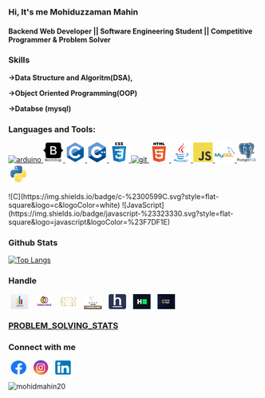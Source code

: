 ### Hi, It's me Mohiduzzaman Mahin
#### Backend Web Developer || Software Engineering Student || Competitive Programmer & Problem Solver  

<h3>Skills</h3>

<p><b>    ->Data Structure and Algoritm(DSA),</b></p>
<p><b>    ->Object Oriented Programming(OOP)</b></p>
<p><b>    ->Databse (mysql)</b></p>

<h3 align="left">Languages and Tools:</h3>
<p align="left"> <a href="https://www.arduino.cc/" target="_blank" rel="noreferrer"> <img title="Arduino" src="https://cdn.worldvectorlogo.com/logos/arduino-1.svg" alt="arduino" width="40" height="40"/> </a>
  <a href="https://getbootstrap.com" target="_blank" rel="noreferrer"> <img title="bootstrap" src="https://raw.githubusercontent.com/devicons/devicon/master/icons/bootstrap/bootstrap-plain-wordmark.svg" alt="bootstrap" width="40" height="40"/> </a>
  <a href="https://www.cprogramming.com/" target="_blank" rel="noreferrer"> <img src="https://raw.githubusercontent.com/devicons/devicon/master/icons/c/c-original.svg" alt="c" width="40" height="40"/> </a>
  <a href="https://www.w3schools.com/cpp/" target="_blank" rel="noreferrer"> <img src="https://raw.githubusercontent.com/devicons/devicon/master/icons/cplusplus/cplusplus-original.svg" alt="cplusplus" width="40" height="40"/> </a> <a href="https://www.w3schools.com/css/" target="_blank" rel="noreferrer"> <img src="https://raw.githubusercontent.com/devicons/devicon/master/icons/css3/css3-original-wordmark.svg" alt="css3" width="40" height="40"/> </a>  <a href="https://git-scm.com/" target="_blank" rel="noreferrer"> <img src="https://www.vectorlogo.zone/logos/git-scm/git-scm-icon.svg" alt="git" width="40" height="40"/> </a> <a href="https://www.w3.org/html/" target="_blank" rel="noreferrer"> <img src="https://raw.githubusercontent.com/devicons/devicon/master/icons/html5/html5-original-wordmark.svg" alt="html5" width="40" height="40"/> </a> <a href="https://www.java.com" target="_blank" rel="noreferrer"> <img src="https://raw.githubusercontent.com/devicons/devicon/master/icons/java/java-original.svg" alt="java" width="40" height="40"/> </a> <a href="https://developer.mozilla.org/en-US/docs/Web/JavaScript" target="_blank" rel="noreferrer"> <img src="https://raw.githubusercontent.com/devicons/devicon/master/icons/javascript/javascript-original.svg" alt="javascript" width="40" height="40"/> </a>  <a href="https://www.mysql.com/" target="_blank" rel="noreferrer"> <img src="https://raw.githubusercontent.com/devicons/devicon/master/icons/mysql/mysql-original-wordmark.svg" alt="mysql" width="40" height="40"/> </a> <a href="https://www.postgresql.org" target="_blank" rel="noreferrer"> <img src="https://raw.githubusercontent.com/devicons/devicon/master/icons/postgresql/postgresql-original-wordmark.svg" alt="postgresql" width="40" height="40"/> </a> <a href="https://www.python.org" target="_blank" rel="noreferrer"> <img src="https://raw.githubusercontent.com/devicons/devicon/master/icons/python/python-original.svg" alt="python" width="40" height="40"/> </a>  </p>
![C](https://img.shields.io/badge/c-%2300599C.svg?style=flat-square&logo=c&logoColor=white) ![JavaScript](https://img.shields.io/badge/javascript-%23323330.svg?style=flat-square&logo=javascript&logoColor=%23F7DF1E)

<h3>Github Stats</h3>

  
 <!--  TOP LANGUAGES STATISTICS -->
 [![Top Langs](https://github-readme-stats.vercel.app/api/top-langs/?username=mohidmahin20&theme=dark&layout=compact&align=right&width=40%)](https://github.com/mohidmahin20/github-readme-stats)
 
 <h3 align="left">Handle</h3>
<p align="left">
    <a href="https://codeforces.com/profile/mohid_mahin" target="blank"><img align="center" title="CodeForces" src="https://github.com/mohidmahin20/mohidmahin20/blob/main/codeforces.jfif" height="30" width="35"hspace="5"  /></a>
   <a href="https://www.beecrowd.com.br/judge/en/profile/638709" target="blank"><img align="center" title="BeeCrowd" src="https://github.com/mohidmahin20/mohidmahin20/blob/main/download.png" height="30" width="35" hspace="5"  /></a>
   <a href="https://cses.fi/user/166568" target="blank"><img align="center" title="CSES" src="https://github.com/mohidmahin20/mohidmahin20/blob/main/cses.png" height="30" width="35" hspace="5" /></a>
   <a href="https://www.codechef.com/users/mahin15" target="blank"><img align="center" title="CodeChef" src="https://github.com/mohidmahin20/mohidmahin20/blob/main/codechef%20(2).png" height="30" width="35" hspace="5" /></a>
   <a href="https://www.hackerearth.com/@mohidmahin15" target="blank"><img align="center" title="HackerEarth" src="https://github.com/mohidmahin20/mohidmahin20/blob/main/hackerearth.png" height="30" width="35" hspace="5" /></a>
   <a href="https://www.hackerrank.com/mohid_mahin15?hr_r=1" target="blank"><img align="center" title="HackerRank" src="https://github.com/mohidmahin20/mohidmahin20/blob/main/hackerrank.png" height="30" width="35" hspace="5" /></a>
   <a href="https://www.codingninjas.com/studio/profile/2d2fe964-f919-49e3-88eb-517e71e3f8a4" target="blank"><img align="center" title="Coding Ninjas" src="https://github.com/mohidmahin20/mohidmahin20/blob/main/Coding-Ninjas.jpg" height="30" width="35" hspace="5" /></a>

</p>

 <a href="https://github.com/mohidmahin20/solving_stats"><h3>PROBLEM_SOLVING_STATS</h3></a>
  
 <h3 align="left">Connect with me</h3>
<p align="left">
<a href="https://www.facebook.com/mohidmahin15/" target="blank"><img align="center" title="Facebook" src="https://github.com/iffatul-anon/iffatul-anon/blob/main/facebook-logo.svg" alt="iffatul.anon" height="28" width="31"hspace="5"   /></a>
<a href="https://https://www.instagram.com/mohid_mahin15/" target="blank"><img align="center" title="Instagram" src="https://github.com/iffatul-anon/iffatul-anon/blob/main/instagram-logo-circle.png" alt="iffatul_anon" height="30" width="30"hspace="5"   /></a>
  <a href="https://www.linkedin.com/in/mohid-mahin-576249258/" target="blank"><img align="center" title="LinkedIN" src="https://github.com/mohidmahin20/mohidmahin20/blob/main/linked%20in%20logo.png" alt="iffatul.anon" height="28" width="31" hspace="5"  /></a>
  <p align="left"> <img src="https://komarev.com/ghpvc/?username=mohidmahin20&label=Profile%20views&color=0e75b6&style=flat" alt="mohidmahin20" /> </p>

  
<br><br>

